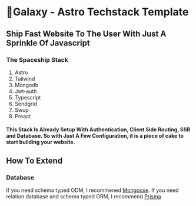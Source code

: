 # 🚀Galaxy - Astro Techstack Template

## Ship Fast Website To The User With Just A Sprinkle Of Javascript

### The Spaceship Stack
1. Astro
2. Tailwind 
3. Mongodb
4. Jwt-auth
5. Typescript
6. Sendgrid
7. Swup
8. Preact

#### This Stack Is Already Setup With Authentication, Client Side Routing, SSR and Database. So with Just A Few Configuration, it is a piece of cake to start building your website. 

## How To Extend

### Database
If you need schema typed ODM, I recommened [Mongoose](https://mongoosejs.com/). 
If you need relation database and schema typed ORM, I recommend [Prisma](https://www.prisma.io/)